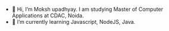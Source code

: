 - 👋 Hi, I’m Moksh upadhyay. I am studying Master of Computer Applications at CDAC, Noida.
- 🌱 I’m currently learning Javascript, NodeJS, Java.
